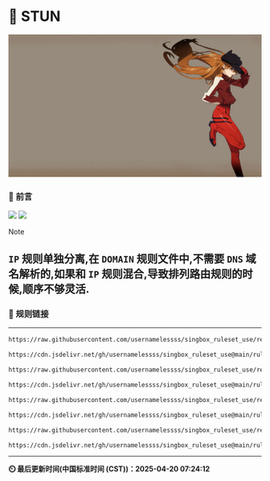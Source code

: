 
# 🧸 STUN
![](https://raw.githubusercontent.com/usernamelessss/picture-bed/main/images/202504042256831.jpg)
### 📣 前言
![](https://shields.io/badge/-移除重复规则-ff69b4) ![](https://shields.io/badge/-IP&nbsp;规则单独存放不与&nbsp;DOMAIN&nbsp;等混合-green)
> [!NOTE]
**`IP` 规则单独分离,在 `DOMAIN` 规则文件中,不需要 `DNS` 域名解析的,如果和 `IP` 规则混合,导致排列路由规则的时候,顺序不够灵活.**
---

###  🔗 规则链接
---

```url
https://raw.githubusercontent.com/usernamelessss/singbox_ruleset_use/refs/heads/main/rule/STUN/STUN_IP.json
```

```url
https://cdn.jsdelivr.net/gh/usernamelessss/singbox_ruleset_use@main/rule/STUN/STUN_IP.json
```

```url
https://raw.githubusercontent.com/usernamelessss/singbox_ruleset_use/refs/heads/main/rule/STUN/STUN_IP.srs
```

```url
https://cdn.jsdelivr.net/gh/usernamelessss/singbox_ruleset_use@main/rule/STUN/STUN_IP.srs
```

```url
https://raw.githubusercontent.com/usernamelessss/singbox_ruleset_use/refs/heads/main/rule/STUN/STUN_No_IP.json
```

```url
https://cdn.jsdelivr.net/gh/usernamelessss/singbox_ruleset_use@main/rule/STUN/STUN_No_IP.json
```

```url
https://raw.githubusercontent.com/usernamelessss/singbox_ruleset_use/refs/heads/main/rule/STUN/STUN_No_IP.srs
```

```url
https://cdn.jsdelivr.net/gh/usernamelessss/singbox_ruleset_use@main/rule/STUN/STUN_No_IP.srs
```

---
**⏲️ 最后更新时间(中国标准时间 (CST))：2025-04-20 07:24:12**
